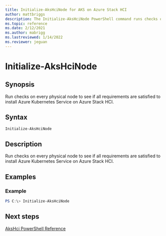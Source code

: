 ```yaml
---
title: Initialize-AksHciNode for AKS on Azure Stack HCI
author: mattbriggs
description: The Initialize-AksHciNode PowerShell command runs checks on every physical node to see if all requirements are satisfied to install AKS on Azure Stack HCI..
ms.topic: reference
ms.date: 2/12/2021
ms.author: mabrigg 
ms.lastreviewed: 1/14/2022
ms.reviewer: jeguan
---
```



# Initialize-AksHciNode

## Synopsis
Run checks on every physical node to see if all requirements are satisfied to install Azure Kubernetes Service on Azure Stack HCI.

## Syntax

```powershell
Initialize-AksHciNode
```

## Description
Run checks on every physical node to see if all requirements are satisfied to install Azure Kubernetes Service on Azure Stack HCI.

## Examples

### Example
```powershell
PS C:\> Initialize-AksHciNode
```
## Next steps

[AksHci PowerShell Reference](index.md)
